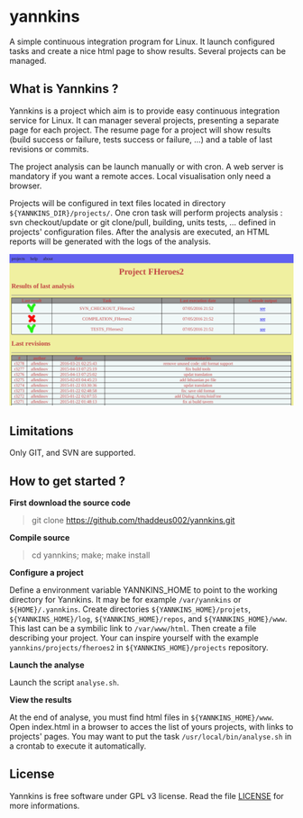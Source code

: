 # yannkins

A simple continuous integration program for Linux. It launch configured tasks and create a nice html page to show results. Several projects can be managed.

## What is Yannkins ?

Yannkins is a project which aim is to provide easy continuous integration service for Linux. It can manager several projects, presenting a separate page for each project.
The resume page for a project will show results (build success or failure, tests success or failure, ...) and a table of last revisions or commits.

The project analysis can be launch manually or with cron. A web server is mandatory if you want a remote acces. Local visualisation only need a browser.

Projects will be configured in text files located in directory `${YANNKINS_DIR}/projects/`.
One cron task will perform projects analysis : svn checkout/update or git clone/pull, building, units tests, ... defined in projects' configuration files. After the analysis are executed, an HTML reports will be generated with the logs of the analysis. 

![screenshot](assets/yannkins_screenshot.png)

## Limitations

Only GIT, and SVN are supported.

## How to get started ?

**First download the source code**

> git clone https://github.com/thaddeus002/yannkins.git

**Compile source**

> cd yannkins; make; make install

**Configure a project**

Define a environment variable YANNKINS_HOME to point to the working directory for Yannkins. It may be for example `/var/yannkins` or `${HOME}/.yannkins`.
Create directories `${YANNKINS_HOME}/projets`, `${YANNKINS_HOME}/log`, `${YANNKINS_HOME}/repos`, and `${YANNKINS_HOME}/www`. This last can be a symbilic link to `/var/www/html`.
Then create a file describing your project. Your can inspire yourself with the example `yannkins/projects/fheroes2` in `${YANNKINS_HOME}/projects` repository.

**Launch the analyse**

Launch the script `analyse.sh`.

**View the results**

At the end of analyse, you must find html files in `${YANNKINS_HOME}/www`. Open index.html in a browser to acces the list of yours projects, with links to projects' pages.
You may want to put the task `/usr/local/bin/analyse.sh` in a crontab to execute it automatically.

## License

Yannkins is free software under GPL v3 license. Read the file [LICENSE](LICENSE) for more informations.

